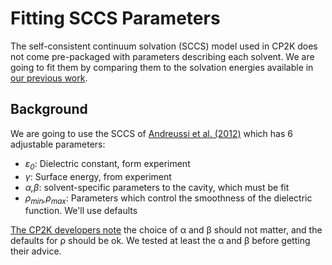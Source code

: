 # Fitting SCCS Parameters

The self-consistent continuum solvation (SCCS) model used in CP2K does not come pre-packaged with parameters describing each solvent.
We are going to fit them by comparing them to the solvation energies available in [our previous work](https://pubs.acs.org/doi/abs/10.1021/acs.jpca.1c01960).

## Background

We are going to use the SCCS of [Andreussi et al. (2012)](https://aip.scitation.org/doi/figure/10.1063/1.3676407) which has 6 adjustable parameters:

- *&epsilon;<sub>0</sub>*: Dielectric constant, form experiment
- *&gamma;*: Surface energy, from experiment
- *&alpha;,&beta;*: solvent-specific parameters to the cavity, which must be fit
- *&rho;<sub>min</sub>,&rho;<sub>max</sub>*: Parameters which control the smoothness of the dielectric function. We'll use defaults

[The CP2K developers note](https://groups.google.com/g/cp2k/c/7oYTqSIyIqI/m/7D62tXIzBgAJ) the choice of &alpha; and &beta; should not matter, and the defaults for &rho; should be ok. 
We tested at least the &alpha; and &beta; before getting their advice. 